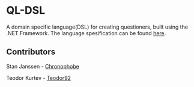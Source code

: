 # QL-DSL
A domain specific language(DSL) for creating questioners, built using the .NET Framework. The language spesification can be found [here](http://www.languageworkbenches.net/wp-content/uploads/2013/11/Ql.pdf).

## Contributors

Stan Janssen - [Chronophobe](https://github.com/Chronophobe)

Teodor Kurtev - [Teodor92](https://github.com/Teodor92)
